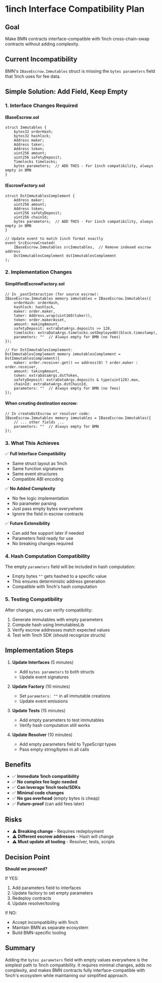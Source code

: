 # 1inch Interface Compatibility Plan

## Goal
Make BMN contracts interface-compatible with 1inch cross-chain-swap contracts without adding complexity.

## Current Incompatibility
BMN's `IBaseEscrow.Immutables` struct is missing the `bytes parameters` field that 1inch uses for fee data.

## Simple Solution: Add Field, Keep Empty

### 1. Interface Changes Required

#### IBaseEscrow.sol
```solidity
struct Immutables {
    bytes32 orderHash;
    bytes32 hashlock;
    Address maker;
    Address taker;
    Address token;
    uint256 amount;
    uint256 safetyDeposit;
    Timelocks timelocks;
    bytes parameters;  // ADD THIS - For 1inch compatibility, always empty in BMN
}
```

#### IEscrowFactory.sol
```solidity
struct DstImmutablesComplement {
    Address maker;
    uint256 amount;
    Address token;
    uint256 safetyDeposit;
    uint256 chainId;
    bytes parameters;  // ADD THIS - For 1inch compatibility, always empty in BMN
}

// Update event to match 1inch format exactly
event SrcEscrowCreated(
    IBaseEscrow.Immutables srcImmutables,  // Remove indexed escrow address
    DstImmutablesComplement dstImmutablesComplement
);
```

### 2. Implementation Changes

#### SimplifiedEscrowFactory.sol
```solidity
// In _postInteraction (for source escrow):
IBaseEscrow.Immutables memory immutables = IBaseEscrow.Immutables({
    orderHash: orderHash,
    hashlock: hashlock,
    maker: order.maker,
    taker: Address.wrap(uint160(taker)),
    token: order.makerAsset,
    amount: makingAmount,
    safetyDeposit: extraDataArgs.deposits >> 128,
    timelocks: extraDataArgs.timelocks.setDeployedAt(block.timestamp),
    parameters: ""  // Always empty for BMN (no fees)
});

// For DstImmutablesComplement:
DstImmutablesComplement memory immutablesComplement = DstImmutablesComplement({
    maker: order.receiver.get() == address(0) ? order.maker : order.receiver,
    amount: takingAmount,
    token: extraDataArgs.dstToken,
    safetyDeposit: extraDataArgs.deposits & type(uint128).max,
    chainId: extraDataArgs.dstChainId,
    parameters: ""  // Always empty for BMN (no fees)
});
```

#### When creating destination escrow:
```solidity
// In createDstEscrow or resolver code:
IBaseEscrow.Immutables memory immutables = IBaseEscrow.Immutables({
    // ... other fields ...
    parameters: ""  // Always empty for BMN
});
```

### 3. What This Achieves

✅ **Full Interface Compatibility**
- Same struct layout as 1inch
- Same function signatures
- Same event structures
- Compatible ABI encoding

✅ **No Added Complexity**
- No fee logic implementation
- No parameter parsing
- Just pass empty bytes everywhere
- Ignore the field in escrow contracts

✅ **Future Extensibility**
- Can add fee support later if needed
- Parameters field ready for use
- No breaking changes required

### 4. Hash Computation Compatibility

The empty `parameters` field will be included in hash computation:
- Empty bytes `""` gets hashed to a specific value
- This ensures deterministic address generation
- Compatible with 1inch's hash computation

### 5. Testing Compatibility

After changes, you can verify compatibility:
1. Generate immutables with empty parameters
2. Compute hash using ImmutablesLib
3. Verify escrow addresses match expected values
4. Test with 1inch SDK (should recognize structs)

## Implementation Steps

1. **Update Interfaces** (5 minutes)
   - Add `bytes parameters` to both structs
   - Update event signatures

2. **Update Factory** (10 minutes)
   - Set `parameters: ""` in all immutable creations
   - Update event emissions

3. **Update Tests** (15 minutes)
   - Add empty parameters to test immutables
   - Verify hash computation still works

4. **Update Resolver** (10 minutes)
   - Add empty parameters field to TypeScript types
   - Pass empty string/bytes in all calls

## Benefits

- ✅ **Immediate 1inch compatibility**
- ✅ **No complex fee logic needed**
- ✅ **Can leverage 1inch tools/SDKs**
- ✅ **Minimal code changes**
- ✅ **No gas overhead** (empty bytes is cheap)
- ✅ **Future-proof** (can add fees later)

## Risks

- ⚠️ **Breaking change** - Requires redeployment
- ⚠️ **Different escrow addresses** - Hash will change
- ⚠️ **Must update all tooling** - Resolver, tests, scripts

## Decision Point

**Should we proceed?**

If YES:
1. Add parameters field to interfaces
2. Update factory to set empty parameters
3. Redeploy contracts
4. Update resolver/tooling

If NO:
- Accept incompatibility with 1inch
- Maintain BMN as separate ecosystem
- Build BMN-specific tooling

## Summary

Adding the `bytes parameters` field with empty values everywhere is the simplest path to 1inch compatibility. It requires minimal changes, adds no complexity, and makes BMN contracts fully interface-compatible with 1inch's ecosystem while maintaining our simplified approach.